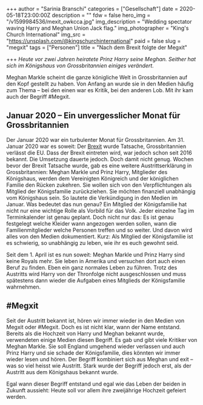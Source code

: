 +++
author = "Sarinia Branschi"
categories = ["Gesellschaft"]
date = 2020-05-18T23:00:00Z
description = ""
fdw = false
hero_img = "/v1599984536/mexit_owkcca.jpg"
img_description = "Wedding spectator waving Harry and Meghan Union Jack flag."
img_photographer = "King's Church International"
img_src = "https://unsplash.com/@kingschurchinternational"
paid = false
slug = "megxit"
tags = ["Personen"]
title = "Nach dem Brexit folgte der Megxit"

+++
_Heute vor zwei Jahren heiratete Prinz Harry seine Meghan. Seither hat sich im Königshaus von Grossbritannien einiges verändert._

Meghan Markle scheint die ganze königliche Welt in Grossbritannien auf den Kopf gestellt zu haben. Von Anfang an wurde sie in den Medien häufig zum Thema – bei den einen war es Kritik, bei den anderen Lob. Mit ihr kam auch der Begriff #Megxit.

## Januar 2020 – Ein unvergesslicher Monat für Grossbritannien

Der Januar 2020 war ein turbulenter Monat für Grossbritannien. Am 31. Januar 2020 war es soweit: Der [Brexit](https://chinderzytig-v1.netlify.app/brexitisreal/ "Brexit") wurde Tatsache, Grossbritannien verlässt die EU. Dass der Brexit eintreten wird, war jedoch schon seit 2016 bekannt. Die Umsetzung dauerte jedoch. Doch damit nicht genug. Wochen bevor der Brexit Tatsache wurde, gab es eine weitere Austrittserklärung in Grossbritannien: Meghan Markle und Prinz Harry, Mitglieder des Königshaus, werden dem Vereinigten Königreich und der königlichen Familie den Rücken zukehren. Sie wollen sich von den Verpflichtungen als Mitglied der Königsfamilie zurückziehen. Sie möchten finanziell unabhängig vom Königshaus sein. So lautete die Verkündigung in den Medien im Januar. Was bedeutet das nun genau? Ein Mitglied der Königsfamilie hat nicht nur eine wichtige Rolle als Vorbild für das Volk. Jeder einzelne Tag im Terminkalender ist genau geplant. Doch nicht nur das: Es ist genau festgelegt welche Kleider wann angezogen werden sollen, wann die Familienmitglieder welche Personen treffen und so weiter. Und davon wird alles von den Medien dokumentiert. Kurz: Als Mitglied der Königsfamilie ist es schwierig, so unabhängig zu leben, wie ihr es euch gewohnt seid.

Seit dem 1. April ist es nun soweit: Meghan Markle und Prinz Harry sind keine Royals mehr. Sie leben in Amerika und versuchen dort auch einen Beruf zu finden. Eben ein ganz normales Leben zu führen. Trotz des Austritts wird Harry von der Thronfolge nicht ausgeschlossen und muss spätestens dann wieder die Aufgaben eines Mitglieds der Königsfamilie wahrnehmen.

## #Megxit​

Seit der Austritt bekannt ist, hören wir immer wieder in den Medien von Megxit oder #Megxit. Doch es ist nicht klar, wann der Name entstand. Bereits als die Hochzeit von Harry und Meghan bekannt wurde, verwendeten einige Medien diesen Begriff. Es gab und gibt viele Kritiker von Meghan Markle. Sie soll England umgehend wieder verlassen und auch Prinz Harry und sie schade der Königsfamilie, dies könnten wir immer wieder lesen und hören. Der Begriff kombiniert sich aus Meghan und exit – was so viel heisst wie Austritt. Stark wurde der Begriff jedoch erst, als der Austritt aus dem Königshaus bekannt wurde.

Egal wann dieser Begriff entstand und egal wie das Leben der beiden in Zukunft aussieht: Heute soll vor allem ihre zweijährige Hochzeit gefeiert werden.